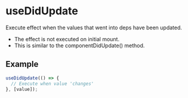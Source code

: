 # useDidUpdate

Execute effect when the values that went into deps have been updated.

- The effect is not executed on initial mount.
- This is similar to the componentDidUpdate() method.

## Example

```ts
useDidUpdate(() => {
  // Execute when value 'changes'
}, [value]);
```
